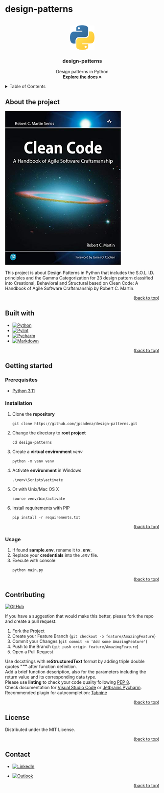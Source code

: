 # design-patterns

<!-- Improved compatibility of back to top link: See: https://github.com/othneildrew/Best-README-Template/pull/73 -->

<a name="readme-top"></a>

<!-- PROJECT SHIELDS -->
<!--
*** Markdown "reference style" links for readability.
*** Reference links are enclosed in brackets [ ] instead of parentheses ( ).
-->

<!-- PROJECT LOGO -->
<br />
<div align="center">
  <a href="https://github.com/othneildrew/Best-README-Template">
    <img src="assets/images/logo.png" alt="Logo" width="80" height="80">
  </a>

<h3 align="center">design-patterns</h3>

  <p align="center">
    Design patterns in Python
    <br />
    <a href="https://github.com/jpcadena/design-patterns"><strong>Explore the docs »</strong></a>
    <br />
  </p>
</div>

<!-- TABLE OF CONTENTS -->
<details>
  <summary>Table of Contents</summary>
  <ol>
    <li>
      <a href="#about-the-project">About The Project</a>
      <ul>
        <li><a href="#built-with">Built With</a></li>
      </ul>
    </li>
    <li>
      <a href="#getting-started">Getting Started</a>
      <ul>
        <li><a href="#prerequisites">Prerequisites</a></li>
        <li><a href="#installation">Installation</a></li>
      </ul>
    </li>
    <li><a href="#usage">Usage</a></li>
    <li><a href="#contributing">Contributing</a></li>
    <li><a href="#license">License</a></li>
    <li><a href="#contact">Contact</a></li>
  </ol>
</details>

<!-- ABOUT THE PROJECT -->

## About the project

[![Project][project-screenshot]](https://example.com)

This project is about Design Patterns in Python that includes the S.O.L.I.D.
principles and the Gamma Categorization for 23 design pattern classified into
Creational, Behavioral and Structural based on Clean Code: A Handbook of Agile
Software Craftsmanship by Robert C. Martin.

<p align="right">(<a href="#readme-top">back to top</a>)</p>

## Built with

- [![Python][Python]][python-url]
- [![Pylint][pylint]][pylint-url]
- [![Pycharm][Pycharm]][Pycharm-url]
- [![Markdown][Markdown]][Markdown-url]

<p align="right">(<a href="#readme-top">back to top</a>)</p>

<!-- GETTING STARTED -->

## Getting started

### Prerequisites

- [Python 3.11][Python-docs]

### Installation

1. Clone the **repository**
   ```
   git clone https://github.com/jpcadena/design-patterns.git
   ```
2. Change the directory to **root project**
   ```
   cd design-patterns
   ```
3. Create a **virtual environment** _venv_
   ```
   python -m venv venv
   ```
4. Activate **environment** in Windows
   ```
   .\venv\Scripts\activate
   ```
5. Or with Unix/Mac OS X
   ```
   source venv/bin/activate
   ```
6. Install requirements with PIP
   ```
   pip install -r requirements.txt
   ```

<p align="right">(<a href="#readme-top">back to top</a>)</p>

<!-- USAGE EXAMPLES -->

### Usage

1. If found **sample.env**, rename it to **.env**.
2. Replace your **credentials** into the _.env_ file.
3. Execute with console
   ```
   python main.py
   ```

<p align="right">(<a href="#readme-top">back to top</a>)</p>

<!-- CONTRIBUTING -->

## Contributing

[![GitHub][GitHub]][github-url]

If you have a suggestion that would make this better, please fork the repo and
create a pull request.

1. Fork the Project
2. Create your Feature Branch (`git checkout -b feature/AmazingFeature`)
3. Commit your Changes (`git commit -m 'Add some AmazingFeature'`)
4. Push to the Branch (`git push origin feature/AmazingFeature`)
5. Open a Pull Request

Use docstrings with **reStructuredText** format by adding triple double quotes
**"""** after function definition.\
Add a brief function description, also for the parameters including the return
value and its corresponding data type.\
Please use **linting** to check your code quality
following [PEP 8](https://peps.python.org/pep-0008/).\
Check documentation
for [Visual Studio Code](https://code.visualstudio.com/docs/python/linting#_run-linting)
or [Jetbrains Pycharm](https://github.com/leinardi/pylint-pycharm/blob/master/README.md).\
Recommended plugin for
autocompletion: [Tabnine](https://www.tabnine.com/install)

<p align="right">(<a href="#readme-top">back to top</a>)</p>

<!-- LICENSE -->

## License

Distributed under the MIT License.

<p align="right">(<a href="#readme-top">back to top</a>)</p>

<!-- CONTACT -->

## Contact

- [![LinkedIn][LinkedIn]][linkedin-url]

- [![Outlook][Outlook]](mailto:jpcadena@espol.edu.ec?subject=[GitHub]tweets-classification-backend)

<p align="right">(<a href="#readme-top">back to top</a>)</p>

<!-- MARKDOWN LINKS & IMAGES -->
<!-- https://www.markdownguide.org/basic-syntax/#reference-style-links -->

[LinkedIn]: https://img.shields.io/badge/linkedin-%230077B5.svg?style=for-the-badge&logo=linkedin&logoColor=white
[linkedin-url]: https://linkedin.com/in/juanpablocadenaaguilar
[Outlook]: https://img.shields.io/badge/Microsoft_Outlook-0078D4?style=for-the-badge&logo=microsoft-outlook&logoColor=white
[project-screenshot]: assets/images/project.png
[Python]: https://img.shields.io/badge/python-3670A0?style=for-the-badge&logo=python&logoColor=ffdd54
[python-url]: https://www.python.org/
[Python-docs]: https://docs.python.org/3.11/
[Pylint]: https://img.shields.io/badge/linting-pylint-yellowgreen
[pylint-url]: https://www.pylint.org/
[PyCharm]: https://img.shields.io/badge/PyCharm-21D789?style=for-the-badge&logo=pycharm&logoColor=white
[Pycharm-url]: https://www.jetbrains.com/pycharm/
[Markdown]: https://img.shields.io/badge/Markdown-000000?style=for-the-badge&logo=markdown&logoColor=white
[Markdown-url]: https://daringfireball.net/projects/markdown/
[GitHub]: https://img.shields.io/badge/github-%23121011.svg?style=for-the-badge&logo=github&logoColor=white
[GitHub-url]: https://github.com/jpcadena/design-patterns
